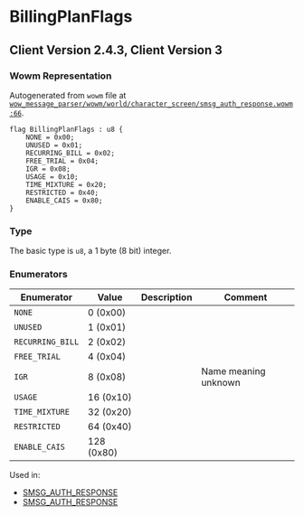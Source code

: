 # BillingPlanFlags

## Client Version 2.4.3, Client Version 3

### Wowm Representation

Autogenerated from `wowm` file at [`wow_message_parser/wowm/world/character_screen/smsg_auth_response.wowm:66`](https://github.com/gtker/wow_messages/tree/main/wow_message_parser/wowm/world/character_screen/smsg_auth_response.wowm#L66).

```rust,ignore
flag BillingPlanFlags : u8 {
    NONE = 0x00;
    UNUSED = 0x01;
    RECURRING_BILL = 0x02;
    FREE_TRIAL = 0x04;
    IGR = 0x08;
    USAGE = 0x10;
    TIME_MIXTURE = 0x20;
    RESTRICTED = 0x40;
    ENABLE_CAIS = 0x80;
}
```
### Type
The basic type is `u8`, a 1 byte (8 bit) integer.
### Enumerators
| Enumerator | Value  | Description | Comment |
| --------- | -------- | ----------- | ------- |
| `NONE` | 0 (0x00) |  |  |
| `UNUSED` | 1 (0x01) |  |  |
| `RECURRING_BILL` | 2 (0x02) |  |  |
| `FREE_TRIAL` | 4 (0x04) |  |  |
| `IGR` | 8 (0x08) |  | Name meaning unknown |
| `USAGE` | 16 (0x10) |  |  |
| `TIME_MIXTURE` | 32 (0x20) |  |  |
| `RESTRICTED` | 64 (0x40) |  |  |
| `ENABLE_CAIS` | 128 (0x80) |  |  |

Used in:
* [SMSG_AUTH_RESPONSE](smsg_auth_response.md)
* [SMSG_AUTH_RESPONSE](smsg_auth_response.md)
